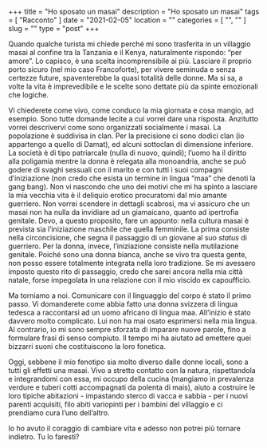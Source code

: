+++
title = "Ho sposato un masai"
description = "Ho sposato un masai"
tags = [ "Racconto" ]
date = "2021-02-05"
location = ""
categories = [
  "",
  ""
]
slug = ""
type = "post"
+++

Quando qualche turista mi chiede perché mi sono trasferita in un villaggio masai al confine tra la Tanzania e il Kenya, naturalmente rispondo: “per amore”. Lo capisco, è una scelta incomprensibile ai più. Lasciare il proprio porto sicuro (nel mio caso Francoforte), per vivere seminuda e senza certezze future, spaventerebbe la quasi totalità delle donne. Ma si sa, a volte la vita è imprevedibile e le scelte sono dettate più da spinte emozionali che logiche. 

Vi chiederete come vivo, come conduco la mia giornata e cosa mangio, ad esempio. Sono tutte domande lecite a cui vorrei dare una risposta. Anzitutto vorrei descrivervi come sono organizzati socialmente i masai. La popolazione è suddivisa in clan. Per la precisione ci sono dodici clan (io appartengo a quello di Damat), ed alcuni sottoclan di dimensione inferiore. La società è di tipo patriarcale (nulla di nuovo, quindi); l’uomo ha il diritto alla poligamia mentre la donna è relegata alla monoandria, anche se può godere di svaghi sessuali con il marito e con tutti i suoi compagni d’iniziazione (non credo che esista un termine in lingua “maa” che denoti la gang bang). Non vi nascondo che uno dei motivi che mi ha spinto a lasciare la mia vecchia vita è il deliquio erotico procuratomi dal mio amante guerriero. Non vorrei scendere in dettagli scabrosi, ma vi assicuro che un masai non ha nulla da invidiare ad un giamaicano, quanto ad ipertrofia genitale. Devo, a questo proposito, fare un appunto: nella cultura masai è prevista sia l’iniziazione maschile che quella femminile. La prima consiste nella circoncisione, che segna il passaggio di un giovane al suo *status* di guerriero. Per la donna, invece, l’iniziazione consiste nella mutilazione genitale. Poiché sono una donna bianca, anche se vivo tra questa gente, non posso essere totalmente integrata nella loro tradizione. Se mi avessero imposto questo rito di passaggio, credo che sarei ancora nella mia città natale, forse impegolata in una relazione con il mio viscido ex capoufficio. 

Ma torniamo a noi. Comunicare con il linguaggio del corpo è stato il primo passo. Vi domanderete come abbia fatto una donna svizzera di lingua tedesca a raccontarsi ad un uomo africano di lingua maa. All’inizio è stato davvero molto complicato. Lui non ha mai osato esprimersi nella mia lingua. Al contrario, io mi sono sempre sforzata di imparare nuove parole, fino a formulare frasi di senso compiuto. Il tempo mi ha aiutato ad emettere quei bizzarri suoni che costituiscono la loro fonetica. 

Oggi, sebbene il mio fenotipo sia molto diverso dalle donne locali, sono a tutti gli effetti una masai. Vivo a stretto contatto con la natura, rispettandola e integrandomi con essa, mi occupo della cucina (mangiamo in prevalenza verdure e tuberi cotti accompagnati da polenta di mais), aiuto a costruire le loro tipiche abitazioni - impastando sterco di vacca e sabbia - per i nuovi parenti acquisiti, filo abiti variopinti per i bambini del villaggio e ci prendiamo cura l’uno dell’altro.

Io ho avuto il coraggio di cambiare vita e adesso non potrei più tornare indietro. Tu lo faresti?
